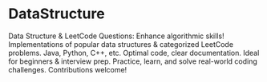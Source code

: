 # DataStructure
Data Structure &amp; LeetCode Questions: Enhance algorithmic skills! Implementations of popular data structures &amp; categorized LeetCode problems. Java, Python, C++, etc. Optimal code, clear documentation. Ideal for beginners &amp; interview prep. Practice, learn, and solve real-world coding challenges. Contributions welcome!
